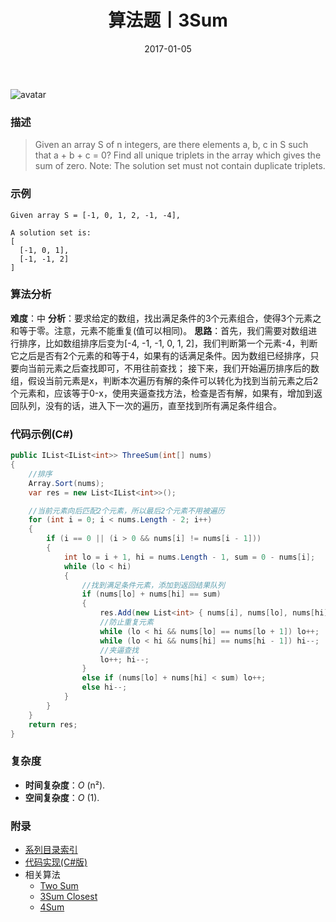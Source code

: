 ﻿---
title: 算法题丨3Sum
tags:
  - 算法
  - 编程技巧
  - 数据结构
categories: 计算机基础
date: 2017-01-05
---
![avatar](https://mysite.bj.bcebos.com/images/articles/76c00dbe-031a-40f9-b1ed-d0083dbfe805.jpg)

### 描述
>Given an array S of n integers, are there elements a, b, c in S such that a + b + c = 0? Find all unique triplets in the array which gives the sum of zero.
Note: The solution set must not contain duplicate triplets.

### 示例
```
Given array S = [-1, 0, 1, 2, -1, -4],

A solution set is:
[
  [-1, 0, 1],
  [-1, -1, 2]
]
```
<!-- more -->

### 算法分析
**难度**：中
**分析**：要求给定的数组，找出满足条件的3个元素组合，使得3个元素之和等于零。注意，元素不能重复(值可以相同)。
**思路**：首先，我们需要对数组进行排序，比如数组排序后变为[-4, -1, -1, 0, 1, 2]，我们判断第一个元素-4，判断它之后是否有2个元素的和等于4，如果有的话满足条件。因为数组已经排序，只要向当前元素之后查找即可，不用往前查找；
接下来，我们开始遍历排序后的数组，假设当前元素是x，判断本次遍历有解的条件可以转化为找到当前元素之后2个元素和，应该等于0-x，使用夹逼查找方法，检查是否有解，如果有，增加到返回队列，没有的话，进入下一次的遍历，直至找到所有满足条件组合。

### 代码示例(C#)
```csharp
public IList<IList<int>> ThreeSum(int[] nums)
{
    //排序
    Array.Sort(nums);
    var res = new List<IList<int>>();

    //当前元素向后匹配2个元素，所以最后2个元素不用被遍历
    for (int i = 0; i < nums.Length - 2; i++)
    {
        if (i == 0 || (i > 0 && nums[i] != nums[i - 1]))
        {
            int lo = i + 1, hi = nums.Length - 1, sum = 0 - nums[i];
            while (lo < hi)
            {
                //找到满足条件元素，添加到返回结果队列
                if (nums[lo] + nums[hi] == sum)
                {
                    res.Add(new List<int> { nums[i], nums[lo], nums[hi] });
                    //防止重复元素
                    while (lo < hi && nums[lo] == nums[lo + 1]) lo++;
                    while (lo < hi && nums[hi] == nums[hi - 1]) hi--;
                    //夹逼查找
                    lo++; hi--;
                }
                else if (nums[lo] + nums[hi] < sum) lo++;
                else hi--;
            }
        }
    }
    return res;
}                                  
```

### 复杂度
- **时间复杂度**：*O* (n²). 
- **空间复杂度**：*O* (1).

### 附录
- [系列目录索引](/posts/algorithm/index/)
- [代码实现(C#版)](https://github.com/lizzie2008/LeetCode.git)
- 相关算法
	- [Two Sum](/posts/algorithm/004.Two.Sum/)
	- [3Sum Closest](/posts/algorithm/006.3Sum.Closest/)
	- [4Sum](/posts/algorithm/007.4Sum/)	
